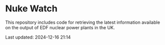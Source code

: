# Nuke Watch

This repository includes code for retrieving the latest information available on the output of EDF nuclear power plants in the UK.

Last updated: 2024-12-16 21:14